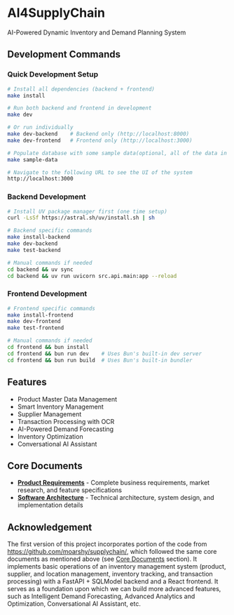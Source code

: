 # AI4SupplyChain

AI-Powered Dynamic Inventory and Demand Planning System

## Development Commands

### Quick Development Setup
```bash
# Install all dependencies (backend + frontend)
make install

# Run both backend and frontend in development
make dev

# Or run individually
make dev-backend    # Backend only (http://localhost:8000)
make dev-frontend   # Frontend only (http://localhost:3000)

# Populate database with some sample data(optional, all of the data in the database will be 0 if this step is skipped):
make sample-data

# Navigate to the following URL to see the UI of the system
http://localhost:3000

```

### Backend Development
```bash
# Install UV package manager first (one time setup)
curl -LsSf https://astral.sh/uv/install.sh | sh

# Backend specific commands
make install-backend
make dev-backend
make test-backend

# Manual commands if needed
cd backend && uv sync
cd backend && uv run uvicorn src.api.main:app --reload
```

### Frontend Development
```bash
# Frontend specific commands
make install-frontend
make dev-frontend
make test-frontend

# Manual commands if needed
cd frontend && bun install
cd frontend && bun run dev    # Uses Bun's built-in dev server
cd frontend && bun run build  # Uses Bun's built-in bundler
```

## Features

- Product Master Data Management
- Smart Inventory Management
- Supplier Management  
- Transaction Processing with OCR
- AI-Powered Demand Forecasting
- Inventory Optimization
- Conversational AI Assistant


## **Core Documents**
- **[Product Requirements](docs/PRODUCT_REQUIREMENTS.md)** - Complete business requirements, market research, and feature specifications
- **[Software Architecture](docs/Software_Architecture.md)** - Technical architecture, system design, and implementation details


## Acknowledgement
The first version of this project incorporates portion of the code from https://github.com/moarshy/supplychain/, which followed the same core documents as mentioned above (see [Core Documents](#core-documents) section). It implements basic operations of an inventory management system (product, supplier, and location management, inventory tracking, and transaction processing) with a FastAPI + SQLModel backend and a React frontend. It serves as a foundation upon which we can build more advanced features, such as Intelligent Demand Forecasting, Advanced Analytics and Optimization, Conversational AI Assistant, etc.